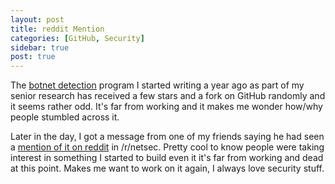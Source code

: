 ```yaml
---
layout: post
title: reddit Mention
categories: [GitHub, Security]
sidebar: true
post: true
---
```

The [botnet detection](https://github.com/lkorth/botnet-detection) program I started writing a year ago
as part of my senior research has received a few stars and a fork on GitHub randomly and it seems rather odd.
It's far from working and it makes me wonder how/why people stumbled across it.

Later in the day, I got a message from one of my friends saying he had seen a
[mention of it on reddit](http://www.reddit.com/r/netsec/comments/1cdnay/a_network_analysis_algorithm_for_detecting_bots/)
in /r/netsec. Pretty cool to know people were taking interest in something I started to build even it it's
far from working and dead at this point. Makes me want to work on it again, I always love security stuff.
